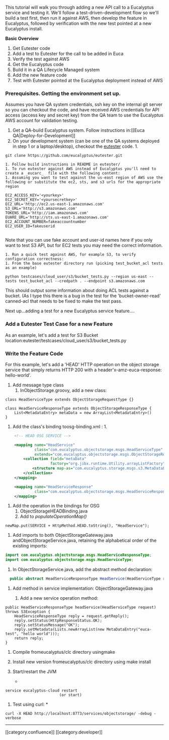 This tutorial will walk you through adding a new API call to a Eucalyptus service and testing it. We'll follow a test-driven-development flow so we'll build a test first, then run it against AWS, then develop the feature in Eucalyptus, followed by verification with the new test pointed at a new Eucalyptus install.

 **Basic Overview** 


1. Get Eutester code
1. Add a test to Eutester for the call to be added in Euca
1. Verify the test against AWS
1. Get the Eucalyptus code
1. Build it in a QA Lifecycle Managed system
1. Add the new feature code
1. Test with Eutester pointed at the Eucalyptus deployment instead of AWS

    

    


### Prerequisites. Getting the environment set up.
Assumes you have QA system credentials, ssh key on the internal git server so you can checkout the code, and have received AWS credentials for API access (access key and secret key) from the QA team to use the Eucalyptus AWS account for validation testing.


1. Get a QA-build Eucalyptus system. Follow instructions in:[[Euca QA|Deploy-for-Development]]
1. On your development system (can be one of the QA systems deployed in step 1 or a laptop/desktop), checkout the [eutester](https://github.com/eucalyptus/eutester.git) code.
    1. 
```
git clone https://github.com/eucalyptus/eutester.git
```

    1. Follow build instructions in README in eutester/
    1. To run eutester against AWS instead of Eucalyptus you'll need to create a _eucarc_  file with the following content:
    1. Assuming you want to test against the us-east region of AWS use the following or substitute the ec2, sts, and s3 urls for the appropriate region


```
EC2_ACCESS_KEY='<yourkey>'
EC2_SECRET_KEY='<yoursecretkey>'
EC2_URL='http://ec2.us-east-1.amazonaws.com'
S3_URL='http://s3.amazonaws.com'
TOKENS_URL='http://iam.amazonaws.com'
EUARE_URL='http://sts.us-east-1.amazonaws.com'
EC2_ACCOUNT_NUMBER=fakeaccountnumber
EC2_USER_ID=fakeuserid
 
```
Note that you can use fake account and user-id names here if you only want to test S3 API, but for EC2 tests you may need the correct information.


    1. Run a quick test against AWS, for example S3, to verify configuration correctness:
    1. From the base eutester directory run (picking test_bucket_acl tests as an example)


```
python testcases/cloud_user/s3/bucket_tests.py --region us-east --tests test_bucket_acl --credpath . --endpoint s3.amazonaws.com
```
This should output some information about doing ACL tests against a bucket. (As I type this there is a bug in the test for the 'bucket-owner-read' canned-acl that needs to be fixed to make the test pass.



    

Next up...adding a test for a new Eucalyptus service feature....


### Add a Eutester Test Case for a new Feature
As an example, let's add a test for S3 Bucket location:eutester/testcases/cloud_user/s3/bucket_tests.py


### Write the Feature Code
For this example, let's add a 'HEAD' HTTP operation on the object storage service that simply returns HTTP 200 with a header'x-amz-euca-response: hello-world'.


1. Add message type class
    1. InObjectStorage.groovy, add a new class:


```
class HeadServiceType extends ObjectStorageRequestType {}
 
class HeadServiceResponseType extends ObjectStorageResponseType {
	List<MetadataEntry> metaData = new ArrayList<MetadataEntry>()
}
```


    
1. Add the class's binding toosg-binding.xml :
    1. 
```xml
    <!-- HEAD OSG SERVICE -->

    <mapping name="HeadService"
             class="com.eucalyptus.objectstorage.msgs.HeadServiceType"
             extends="com.eucalyptus.objectstorage.msgs.ObjectStorageRequestType">
        <collection field="metaData"
                    factory="org.jibx.runtime.Utility.arrayListFactory" usage="optional">
            <structure map-as="com.eucalyptus.storage.msgs.s3.MetaDataEntry"/>
        </collection>
    </mapping>

    <mapping name="HeadServiceResponse"
             class="com.eucalyptus.objectstorage.msgs.HeadServiceResponseType">
    </mapping>
```


    
1. Add the operation in the bindings for OSG
    1. ObjectStorageHEADBinding.java
    1. Add to _populateOperationMap()_ 


```
newMap.put(SERVICE + HttpMethod.HEAD.toString(), "HeadService");
```


    

    
1. Add imports to both ObjectStorageGateway.java andObjectStorageService.java, retaining the alphabetical order of the existing imports:

    

    


```java
import com.eucalyptus.objectstorage.msgs.HeadServiceResponseType;
import com.eucalyptus.objectstorage.msgs.HeadServiceType;


```

1. In ObjectStorageService.java, add the abstract method declaration:

    

    


```java
  public abstract HeadServiceResponseType HeadService(HeadServiceType request) throws S3Exception;
```

1. Add method in service implementation: ObjectStorageGateway.java

    
    1. Add a new service operation method:


```
public HeadServiceResponseType headService(HeadServiceType request) throws S3Exception {
	HeadServiceResponseType reply = request.getReply();
	reply.setStatus(HttpResponseStatus.OK);
	reply.setStatusMessage("OK");
	reply.setMetadata(Lists.newArrayList(new MetaDataEntry("euca-test", "hello world")));
	return reply;
}
```


    
1. Compile fromeucalyptus/clc directory usingmake
1. Install new version fromeucalyptus/clc directory using make install
1. Start/restart the JVM

    
    * 
```
service eucalyptus-cloud restart 
                        (or start)
```


    
1. Test using curl:
    * 
```
curl -X HEAD http://localhost:8773/services/objectstorage/ -debug -verbose
```


    



*****

[[category.confluence]] 
[[category.developer]]
